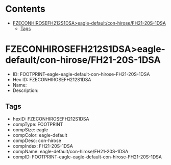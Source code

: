 



Contents
========

* [FZECONHIROSEFH212S1DSA>eagle-default/con-hirose/FH21-20S-1DSA](#fzeconhirosefh212s1dsaeagle-defaultcon-hirosefh21-20s-1dsa)
	* [Tags](#tags)

# FZECONHIROSEFH212S1DSA>eagle-default/con-hirose/FH21-20S-1DSA

- ID: FOOTPRINT-eagle-eagle-default-con-hirose-FH21-20S-1DSA
- Hex ID: FZECONHIROSEFH212S1DSA
- Name: 
- Description: 

## Tags

- hexID: FZECONHIROSEFH212S1DSA
- oompType: FOOTPRINT
- oompSize: eagle
- oompColor: eagle-default
- oompDesc: con-hirose
- oompIndex: FH21-20S-1DSA
- oompName: eagle-default/con-hirose/FH21-20S-1DSA
- oompID: FOOTPRINT-eagle-eagle-default-con-hirose-FH21-20S-1DSA
